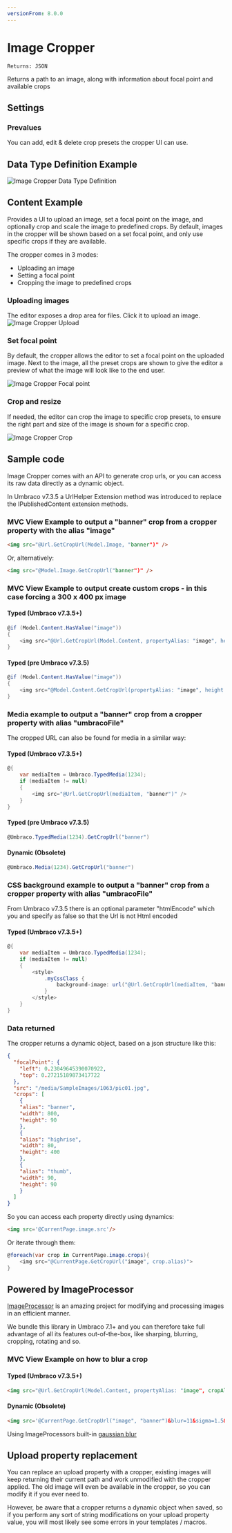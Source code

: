 ```yaml
---
versionFrom: 8.0.0
---
```


# Image Cropper

`Returns: JSON`

Returns a path to an image, along with information about focal point and available crops

## Settings

### Prevalues
You can add, edit & delete crop presets the cropper UI can use.

## Data Type Definition Example

![Image Cropper Data Type Definition](images/imageCropper-v8.png)

## Content Example

Provides a UI to upload an image, set a focal point on the image, and optionally crop and scale the image to predefined crops.
By default, images in the cropper will be shown based on a set focal point, and only use specific crops if they are available.

The cropper comes in 3 modes:

- Uploading an image
- Setting a focal point
- Cropping the image to predefined crops

### Uploading images
The editor exposes a drop area for files. Click it to upload an image.
![Image Cropper Upload](images/imageCropper-upload-v8.png)

### Set focal point
By default, the cropper allows the editor to set a focal point on the uploaded image.
Next to the image, all the preset crops are shown to give the editor a preview of what
the image will look like to the end user.

![Image Cropper Focal point](images/imageCropper-focalpoint-v8.png)

### Crop and resize
If needed, the editor can crop the image to specific crop presets, to ensure the right part and size of the image
is shown for a specific crop.

![Image Cropper Crop](images/imageCropper-crop-v8.png)


## Sample code

Image Cropper comes with an API to generate crop urls, or you can access its raw data directly as a
dynamic object.

In Umbraco v7.3.5 a UrlHelper Extension method was introduced to replace the IPublishedContent extension methods.

### MVC View Example to output a "banner" crop from a cropper property with the alias "image"

```html
<img src="@Url.GetCropUrl(Model.Image, "banner")" />
```

Or, alternatively:

```html
<img src="@Model.Image.GetCropUrl("banner")" />
```

### MVC View Example to output create custom crops - in this case forcing a 300 x 400 px image

#### Typed (Umbraco v7.3.5+)

```csharp
@if (Model.Content.HasValue("image"))
{
    <img src="@Url.GetCropUrl(Model.Content, propertyAlias: "image", height: 300, width: 400)" />
}
```

#### Typed (pre Umbraco v7.3.5)

```csharp
@if (Model.Content.HasValue("image"))
{
    <img src="@Model.Content.GetCropUrl(propertyAlias: "image", height: 300, width: 400)" />
}
```

### Media example to output a "banner" crop from a cropper property with alias "umbracoFile"

The cropped URL can also be found for media in a similar way:

#### Typed (Umbraco v7.3.5+)

```csharp
@{
    var mediaItem = Umbraco.TypedMedia(1234);
    if (mediaItem != null)
    {
        <img src="@Url.GetCropUrl(mediaItem, "banner")" />
    }
}
```

#### Typed (pre Umbraco v7.3.5)

```csharp
@Umbraco.TypedMedia(1234).GetCropUrl("banner")
```

#### Dynamic (Obsolete)

```csharp
@Umbraco.Media(1234).GetCropUrl("banner")
```

### CSS background example to output a "banner" crop from a cropper property with alias "umbracoFile"

From Umbraco v7.3.5 there is an optional parameter "htmlEncode" which you and specify as false so that the Url is not Html encoded

#### Typed (Umbraco v7.3.5+)

```csharp
@{
    var mediaItem = Umbraco.TypedMedia(1234);
    if (mediaItem != null)
    {
        <style>
            .myCssClass {
                background-image: url("@Url.GetCropUrl(mediaItem, "banner", false)");
            }
        </style>
    }
}
```

### Data returned

The cropper returns a dynamic object, based on a json structure like this:

```json
{
  "focalPoint": {
    "left": 0.23049645390070922,
    "top": 0.27215189873417722
  },
  "src": "/media/SampleImages/1063/pic01.jpg",
  "crops": [
    {
    "alias": "banner",
    "width": 800,
    "height": 90
    },
    {
    "alias": "highrise",
    "width": 80,
    "height": 400
    },
    {
    "alias": "thumb",
    "width": 90,
    "height": 90
    }
  ]
}
```

So you can access each property directly using dynamics:

```html
<img src='@CurrentPage.image.src'/>
```

Or iterate through them:

```csharp
@foreach(var crop in CurrentPage.image.crops){
    <img src="@CurrentPage.GetCropUrl("image", crop.alias)">
}
```

## Powered by ImageProcessor
[ImageProcessor](https://imageprocessor.org/) is an amazing project for modifying and processing images in an efficient manner.

We bundle this library in Umbraco 7.1+ and you can therefore take full advantage of all its features out-of-the-box, like sharping, blurring, cropping, rotating and so.

### MVC View Example on how to blur a crop

#### Typed (Umbraco v7.3.5+)

```html
<img src="@Url.GetCropUrl(Model.Content, propertyAlias: "image", cropAlias: "banner", useCropDimensions:true, furtherOptions: "&blur=11&sigma=1.5&threshold=10")" />
```

#### Dynamic (Obsolete)

```html
<img src='@CurrentPage.GetCropUrl("image", "banner")&blur=11&sigma=1.5&threshold=10' />
```

Using ImageProcessors built-in [gaussian blur](https://imageprocessor.org/imageprocessor-web/imageprocessingmodule/gaussianblur/)

## Upload property replacement

You can replace an upload property with a cropper, existing images will keep returning their current path and work unmodified with the cropper
applied. The old image will even be available in the cropper, so you can modify it if you ever need to.

However, be aware that a cropper returns a dynamic object when saved, so if you perform any sort of string modifications on your upload property value,
you will most likely see some errors in your templates / macros.
